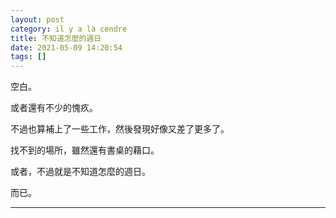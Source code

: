 ```yaml
---
layout: post
category: il y a là cendre
title: 不知道怎麼的週日
date: 2021-05-09 14:20:54
tags: []
---
```


空白。

或者還有不少的愧疚。

不過也算補上了一些工作，然後發現好像又差了更多了。

找不到的場所，雖然還有書桌的藉口。

或者，不過就是不知道怎麼的週日。

而已。


------





